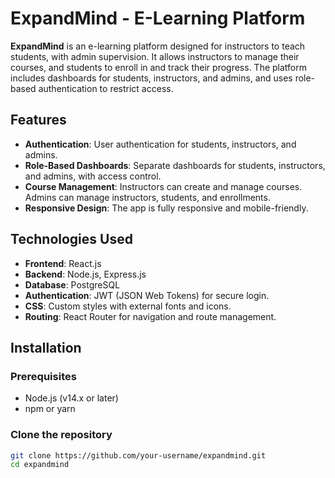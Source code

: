 # ExpandMind - E-Learning Platform

**ExpandMind** is an e-learning platform designed for instructors to teach students, with admin supervision. It allows instructors to manage their courses, and students to enroll in and track their progress. The platform includes dashboards for students, instructors, and admins, and uses role-based authentication to restrict access.

## Features

- **Authentication**: User authentication for students, instructors, and admins.
- **Role-Based Dashboards**: Separate dashboards for students, instructors, and admins, with access control.
- **Course Management**: Instructors can create and manage courses. Admins can manage instructors, students, and enrollments.
- **Responsive Design**: The app is fully responsive and mobile-friendly.

## Technologies Used

- **Frontend**: React.js
- **Backend**: Node.js, Express.js
- **Database**: PostgreSQL
- **Authentication**: JWT (JSON Web Tokens) for secure login.
- **CSS**: Custom styles with external fonts and icons.
- **Routing**: React Router for navigation and route management.

## Installation

### Prerequisites

- Node.js (v14.x or later)
- npm or yarn

### Clone the repository

```bash
git clone https://github.com/your-username/expandmind.git
cd expandmind